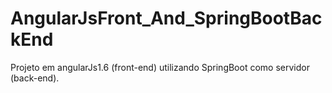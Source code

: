 # AngularJsFront_And_SpringBootBackEnd
Projeto em angularJs1.6 (front-end) utilizando SpringBoot como servidor (back-end).

